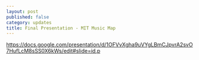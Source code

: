 ```yaml
---
layout: post
published: false
category: updates
title: Final Presentation - MIT Music Map
---
```

https://docs.google.com/presentation/d/1OFVvXgha9uVYgLBmCJpvrA2svO7HufLcM8sSS0X6kWs/edit#slide=id.p

